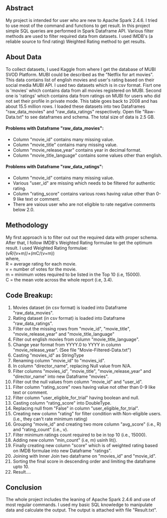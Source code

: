 ## Abstract

My project is intended for user who are new to Apache Spark 2.4.6. I tried to use most of the command and functions to get result. In this project simple SQL queries are performed in Spark Dataframe API. Various filter methods are used to filter required data from datasets. I used IMDB's (a reliable source to find rating) Weighted Rating method to get results.

## About Data

To collect datasets, I used Kaggle from where I get the database of MUBI SVOD Platform. MUBI could be described as the "Netflix for art movies". This data contains list of english movies and user's rating based on their social media MUBI API. I used two datasets which is in csv format. Fisrt one is 'movies' which contains data from all movies registered on MUBI. Second one is 'ratings' which contains data from ratings on MUBI for users who did not set their profile in private mode. This table goes back to 2008 and has about 15.5 million rows. I loaded these datasets into two Dataframes "raw_data_movies" and "raw_data_ratings" respectively.
Open file "Raw-Data.txt" to see dataframes and schema. The total size of data is 2.5 GB.
#### Problems with Dataframe "raw_data_movies":
* Column "movie_id" contains many missing value.
* Column "movie_title" contains many missing value.
* Column "movie_release_year" contains year in decimal format.
* Column "movie_title_language" contains some values other than english.
#### Problems with Dataframe "raw_data_ratings":
* Column "movie_id" contains many missing value.
* Various "user_id" are missing which needs to be filtered for authentic rating.
* Column "rating_score" contains various rows having value other than 0-9 like text or comment.
* There are vaious user who are not eligible to rate negative comments below 2.0.

## Methodology
My first approach is to filter out out the required data with proper schema. After that, I follow IMDB's Weighted Rating formulae to get the optimum result.
I used Weighted Rating formulae:
<br/> (v*R/(v+m))+(m*C/(v+m))
<br/> where,
<BR/> R = average rating for each movie.
<br/> v = number of votes for the movie.
<br/> m = minimum votes required to be listed in the Top 10 (i.e, 15000).
<br/> C = the mean vote across the whole report (i.e, 3.4).

## Code Breakup:
1. Movies dataset (in csv format) is loaded into Dataframe "raw_data_movies".
2. Rating dataset (in csv format) is loaded into Dataframe "raw_data_ratings".
3. Filter out the missing rows from "movie_id", "movie_title", "movie_release_year" and "movie_title_language"
4. Filter out english movies from column "movie_title_language".
5. Change year format from YYYY.0 to YYYY in column "movie_release_year". (See file "Movie-Filtered-Data.txt")
6. Casting "movies_id" as StringType
7. Renaming column "movie_id" to "movies_id".
8. In column "director_name", replacing Null value from N/A.
9. Filter columns "movies_id", "movie_title", "movie_release_year" and "director_name" into new Dataframe "movies".
10. Filter out the null values from column "movie_id" and "user_id".
11. Filter column "rating_score" rows having value not other than 0-9 like text or comment.
12. Filter column "user_eligible_for_trial" having boolean and null.
13. Casting column "rating_score" into DoubleType.
14. Replacing null from "False" in column "user_eligible_for_trial".
15. Creating new column "rating" for filter condition with Non-eligible users.(i.e., they can't rate minimum rating)
16. Grouping "movie_id" and creating two more column "avg_score" (i.e., R) and "rating_count" (i.e., v).
17. Filter minimum ratings count required to be in top 10 (i.e., 15000).
18. Adding new column "min_count" (i.e, m) usinh lit().
19. Finally creating new column "score" which is of weighted rating based on IMDB formulae into new Dataframe "ratings".
20. Joining with Inner Join two dataframe on "movies_id" and "movie_id".
21. Sorting the final score in descending order and limiting the dataframe upto 10.
22. Result....

## Conclusion

The whole project includes the leaning of Apache Spark 2.4.6 and use of most regular commands. I used my basic SQL knowledge to manipulate data and calculate the output. The output is attached with file "Result.txt".
